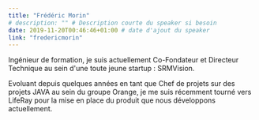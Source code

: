 ```yaml
---
title: "Frédéric Morin"
# description: "" # Description courte du speaker si besoin
date: 2019-11-20T00:46:46+01:00 # date d'ajout du speaker
link: "fredericmorin"
---
```

Ingénieur de formation, je suis actuellement Co-Fondateur et Directeur Technique au sein d'une toute jeune startup : SRMVision. 

Evoluant depuis quelques années en tant que Chef de projets sur des projets JAVA au sein du groupe Orange, je me suis récemment tourné vers LifeRay pour la mise en place du produit que nous développons actuellement. 